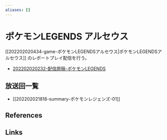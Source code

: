 ```yaml
---
aliases: []
---
```

# ポケモンLEGENDS アルセウス

[[202202020434-game-ポケモンLEGENDSアルセウス|ポケモンLEGENDSアルセウス]] のレポートプレイ配信を行う。

- [202202020232-配信原稿-ポケモンLEGENDS](202202020232-配信原稿-ポケモンLEGENDS.md)

## 放送回一覧

- [[202202021818-summary-ポケモンレジェンズ-01]]

## References



## Links


